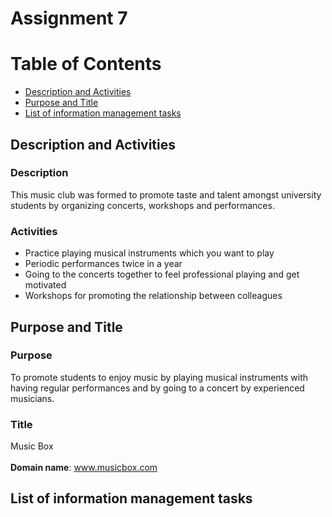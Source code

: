 # Assignment 7
# Table of Contents
* [Description and Activities](#description-and-activities)
* [Purpose and Title](#purpose-and-title)
* [List of information management tasks](#list-of-information-management-tasks)

## Description and Activities

### Description 
This music club was formed to promote taste and talent amongst university students by organizing concerts, workshops and performances. 

### Activities
- Practice playing musical instruments which you want to play
- Periodic performances twice in a year
- Going to the concerts together to feel professional playing and get motivated
- Workshops for promoting the relationship between colleagues 

## Purpose and Title
### Purpose
To promote students to enjoy music by playing musical instruments with having regular performances and by going to a concert by experienced musicians.

### Title
Music Box <br><br>
**Domain name**: www.musicbox.com

## List of information management tasks
